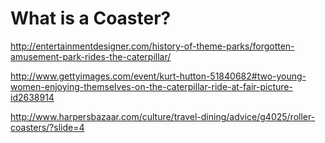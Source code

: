 What is a Coaster?
==================

http://entertainmentdesigner.com/history-of-theme-parks/forgotten-amusement-park-rides-the-caterpillar/

http://www.gettyimages.com/event/kurt-hutton-51840682#two-young-women-enjoying-themselves-on-the-caterpillar-ride-at-fair-picture-id2638914

http://www.harpersbazaar.com/culture/travel-dining/advice/g4025/roller-coasters/?slide=4


